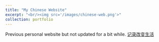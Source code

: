```yaml
---
title: "My Chinese Website" 
excerpt: "<br/><img src='/images/chinese-web.png'>"
collection: portfolio
---
```

Previous personal website but not updated for a bit while. [记录改变生活](http://www.tuhaoxin.cn/)
